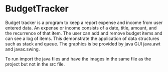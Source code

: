 # BudgetTracker
Budget tracker is a program to keep a report expense and income from user entered data.
An expense or income consists of a date, title, amount, and the recurrence of that item. 
The user can add and remove budget items and can see a log of items. 
This demonstrate the application of data structures such as stack and queue.
The graphics is be provided by java GUI java.awt and javax.swing.

To run import the java files and have the images in the same file as the project but not in the src file.

